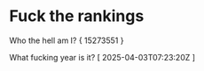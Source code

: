 # Fuck the rankings

Who the hell am I?
{ 15273551 }

What fucking year is it?
[ 2025-04-03T07:23:20Z ]
